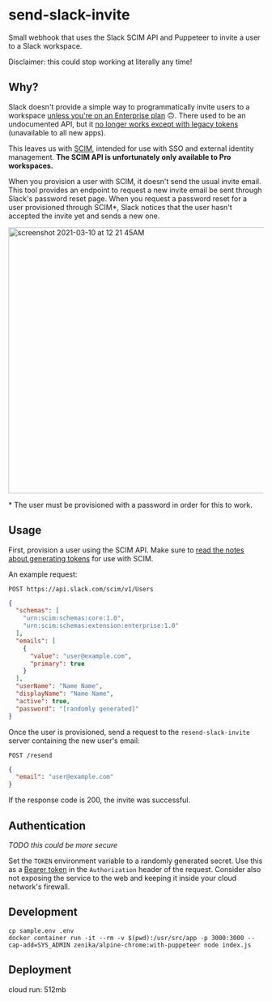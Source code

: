 # send-slack-invite
 
Small webhook that uses the Slack SCIM API and Puppeteer to invite a user to a Slack workspace.

Disclaimer: this could stop working at literally any time!

## Why?

Slack doesn't provide a simple way to programmatically invite users to a workspace [unless you're on an Enterprise plan](https://api.slack.com/methods/admin.users.invite) 🙃. There used to be an undocumented API, but it [no longer works except with legacy tokens](https://stackoverflow.com/questions/30955818/slack-api-team-invitation) (unavailable to all new apps).

This leaves us with [SCIM](https://api.slack.com/scim#scim-api-endpoints__users), intended for use with SSO and external identity management. **The SCIM API is unfortunately only available to Pro workspaces.** 

When you provision a user with SCIM, it doesn't send the usual invite email. This tool provides an endpoint to request a new invite email be sent through Slack's password reset page. When you request a password reset for a user provisioned through SCIM*, Slack notices that the user hasn't accepted the invite yet and sends a new one.

<img width="525" alt="screenshot 2021-03-10 at 12 21 45AM" src="https://user-images.githubusercontent.com/1895116/110581176-052e3c80-8138-11eb-85fd-0715586ce7b3.png">

\* The user must be provisioned with a password in order for this to work.

## Usage

First, provision a user using the SCIM API. Make sure to [read the notes about generating tokens](https://api.slack.com/scim#accessing-the-scim-api__particulars-of-permissions) for use with SCIM.

An example request:

```
POST https://api.slack.com/scim/v1/Users
```
```json
{
  "schemas": [
    "urn:scim:schemas:core:1.0",
    "urn:scim:schemas:extension:enterprise:1.0"
  ],
  "emails": [
    {
      "value": "user@example.com", 
      "primary": true
    }
  ],
  "userName": "Name Name",
  "displayName": "Name Name",
  "active": true,
  "password": "[randomly generated]"
}
```

Once the user is provisioned, send a request to the `resend-slack-invite` server containing the new user's email:

```
POST /resend
```
```json
{
  "email": "user@example.com"
}
```

If the response code is 200, the invite was successful.

## Authentication

*TODO this could be more secure*

Set the `TOKEN` environment variable to a randomly generated secret. Use this as a [Bearer token](https://learning.postman.com/docs/sending-requests/authorization/#bearer-token) in the `Authorization` header of the request. Consider also not exposing the service to the web and keeping it inside your cloud network's firewall.

## Development

```
cp sample.env .env
docker container run -it --rm -v $(pwd):/usr/src/app -p 3000:3000 --cap-add=SYS_ADMIN zenika/alpine-chrome:with-puppeteer node index.js
```

## Deployment

cloud run: 512mb
